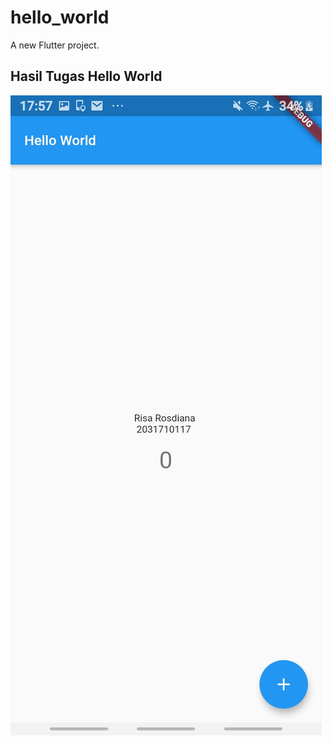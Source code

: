 # hello_world

A new Flutter project.

## Hasil Tugas Hello World

![Contoh Screenshot](img/1.jpg)

